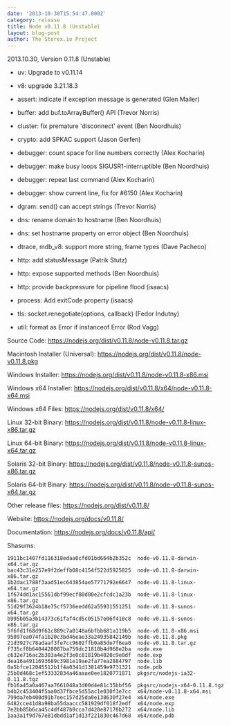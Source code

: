 ```yaml
---
date: '2013-10-30T15:54:47.000Z'
category: release
title: Node v0.11.8 (Unstable)
layout: blog-post
author: The Storex.io Project
---
```


2013.10.30, Version 0.11.8 (Unstable)

- uv: Upgrade to v0.11.14

- v8: upgrade 3.21.18.3

- assert: indicate if exception message is generated (Glen Mailer)

- buffer: add buf.toArrayBuffer() API (Trevor Norris)

- cluster: fix premature 'disconnect' event (Ben Noordhuis)

- crypto: add SPKAC support (Jason Gerfen)

- debugger: count space for line numbers correctly (Alex Kocharin)

- debugger: make busy loops SIGUSR1-interruptible (Ben Noordhuis)

- debugger: repeat last command (Alex Kocharin)

- debugger: show current line, fix for #6150 (Alex Kocharin)

- dgram: send() can accept strings (Trevor Norris)

- dns: rename domain to hostname (Ben Noordhuis)

- dns: set hostname property on error object (Ben Noordhuis)

- dtrace, mdb_v8: support more string, frame types (Dave Pacheco)

- http: add statusMessage (Patrik Stutz)

- http: expose supported methods (Ben Noordhuis)

- http: provide backpressure for pipeline flood (isaacs)

- process: Add exitCode property (isaacs)

- tls: socket.renegotiate(options, callback) (Fedor Indutny)

- util: format as Error if instanceof Error (Rod Vagg)

Source Code: https://nodejs.org/dist/v0.11.8/node-v0.11.8.tar.gz

Macintosh Installer (Universal): https://nodejs.org/dist/v0.11.8/node-v0.11.8.pkg

Windows Installer: https://nodejs.org/dist/v0.11.8/node-v0.11.8-x86.msi

Windows x64 Installer: https://nodejs.org/dist/v0.11.8/x64/node-v0.11.8-x64.msi

Windows x64 Files: https://nodejs.org/dist/v0.11.8/x64/

Linux 32-bit Binary: https://nodejs.org/dist/v0.11.8/node-v0.11.8-linux-x86.tar.gz

Linux 64-bit Binary: https://nodejs.org/dist/v0.11.8/node-v0.11.8-linux-x64.tar.gz

Solaris 32-bit Binary: https://nodejs.org/dist/v0.11.8/node-v0.11.8-sunos-x86.tar.gz

Solaris 64-bit Binary: https://nodejs.org/dist/v0.11.8/node-v0.11.8-sunos-x64.tar.gz

Other release files: https://nodejs.org/dist/v0.11.8/

Website: https://nodejs.org/docs/v0.11.8/

Documentation: https://nodejs.org/docs/v0.11.8/api/

Shasums:

```
1911bc1407fd116318edaa0cfd01bd664b2b352c  node-v0.11.8-darwin-x64.tar.gz
bac43c31e257e9f2deffb08c4154f522d5925825  node-v0.11.8-darwin-x86.tar.gz
1b2dac1788f3aad51ec643854ae57771792e6647  node-v0.11.8-linux-x64.tar.gz
1f674dd1ac15561dbf99ecf80d00e2cfcdc1a23b  node-v0.11.8-linux-x86.tar.gz
51d29f3624b18e75cf5736eedd62a55931551251  node-v0.11.8-sunos-x64.tar.gz
b995b05a3b14373c61faf4cd5c05157e06f410c8  node-v0.11.8-sunos-x86.tar.gz
5f6fd1f68d9f61c889c7a0148a6bfbb681a119b5  node-v0.11.8-x86.msi
95097ea074fa1b20c3bd46eae33a24935842149b  node-v0.11.8.pkg
21d3927c78adaaf3fe7cc9602ffb0a85de7f6ea0  node-v0.11.8.tar.gz
f735cf8b6404428087ba759dc21818b4d968e2ba  node.exe
c632e716ac2b303a4e2f3e0c81819b4020c9e0df  node.exp
dea16a4911693689c3981e19ae2fa77ea2884797  node.lib
0a5bfce12045512b1f4a0341d1381459e9731321  node.pdb
25b8d468c1ef53332834a46aaae0ee1820771871  pkgsrc/nodejs-ia32-0.11.8.tgz
fb16a45a0a467aa7661048a3d00d4e81c35bbf56  pkgsrc/nodejs-x64-0.11.8.tgz
b4b2c453404f5aa0d37fbce5d55ac1e030f3e7cc  x64/node-v0.11.8-x64.msi
799da7eb400d91b7eec157d25da0e138630f27e4  x64/node.exe
6482cce41d8a98ba55daaccc581929df018f2edf  x64/node.exp
7e2bb85b6ca45c4df487b9cca7d420e87170b272  x64/node.lib
1aa3a1f9d767e81dbdd1af1d13f221830c467d68  x64/node.pdb
```
